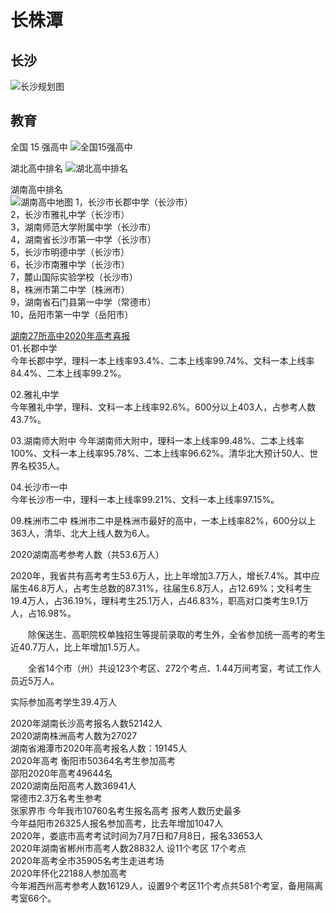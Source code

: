 # 长株潭

## 长沙

![长沙规划图](/screenshot/guihuada.gif)

## 教育

全国 15 强高中
![全国15强高中](/screenshot/all-high.jpeg)

湖北高中排名
![湖北高中排名](/screenshot/v2-720w.jpg)

湖南高中排名  
![湖南高中地图](/screenshot/guihuadahigh.gif)
1，长沙市长郡中学（长沙市）  
2，长沙市雅礼中学（长沙市）  
3，湖南师范大学附属中学（长沙市）  
4，湖南省长沙市第一中学（长沙市）  
5，长沙市明德中学（长沙市）  
6，长沙市南雅中学（长沙市）  
7，麓山国际实验学校（长沙市）  
8，株洲市第二中学（株洲市）  
9，湖南省石门县第一中学（常德市）  
10，岳阳市第一中学（岳阳市） 

[湖南27所高中2020年高考喜报](https://www.sohu.com/a/411135370_761735)  
01.长郡中学  
今年长郡中学，理科一本上线率93.4%、二本上线率99.74%、文科一本上线率84.4%、二本上线率99.2%。  

02.雅礼中学  
今年雅礼中学，理科、文科一本上线率92.6%。600分以上403人，占参考人数43.7%。  

03.湖南师大附中
今年湖南师大附中，理科一本上线率99.48%、二本上线率100%、文科一本上线率95.78%、二本上线率96.62%。清华北大预计50人、世界名校35人。  

04.长沙市一中  
今年长沙市一中，理科一本上线率99.21%、文科一本上线率97.15%。  

09.株洲市二中
株洲市二中是株洲市最好的高中，一本上线率82%，600分以上363人，清华、北大上线人数为6人。  

2020湖南高考参考人数（共53.6万人）  

2020年，我省共有高考考生53.6万人，比上年增加3.7万人，增长7.4%。其中应届生46.8万人，占考生总数的87.31%，往届生6.8万人，占12.69%；文科考生19.4万人，占36.19%，理科考生25.1万人，占46.83%，职高对口类考生9.1万人，占16.98%。

　　除保送生、高职院校单独招生等提前录取的考生外，全省参加统一高考的考生近40.7万人，比上年增加1.5万人。

　　全省14个市（州）共设123个考区、272个考点、1.44万间考室，考试工作人员近5万人。  

实际参加高考学生39.4万人  

2020年湖南长沙高考报名人数52142人  
2020湖南株洲高考人数为27027  
湖南省湘潭市2020年高考报名人数：19145人  
2020年高考 衡阳市50364名考生参加高考  
邵阳2020年高考49644名  
2020湖南岳阳高考人数36941人  
常德市2.3万名考生参考  
张家界市 今年我市10760名考生报名高考 报考人数历史最多  
今年益阳市26325人报名参加高考，比去年增加1047人  
2020年，娄底市高考考试时间为7月7日和7月8日，报名33653人  
2020年湖南省郴州市高考人数28832人 设11个考区 17个考点  
2020年高考全市35905名考生走进考场  
2020年怀化22188人参加高考  
今年湘西州高考参考人数16129人，设置9个考区11个考点共581个考室，备用隔离考室66个。  
